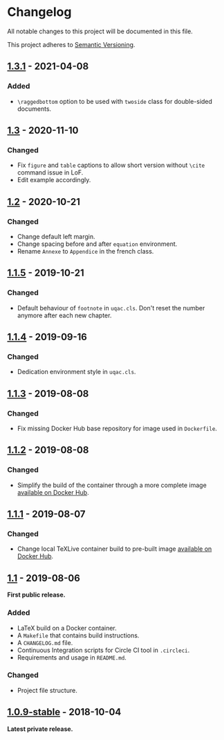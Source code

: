 # Changelog

All notable changes to this project will be documented in this file.

This project adheres to [Semantic Versioning](http://semver.org/).

## [1.3.1] - 2021-04-08

### Added

- ```\raggedbottom``` option to be used with ```twoside``` class for double-sided documents.

## [1.3] - 2020-11-10

### Changed

- Fix ```figure``` and ```table``` captions to allow short version without ```\cite``` command issue in LoF.
- Edit example accordingly.

## [1.2] - 2020-10-21

### Changed

- Change default left margin.
- Change spacing before and after ```equation``` environment.
- Rename ```Annexe``` to ```Appendice``` in the french class.

## [1.1.5] - 2019-10-21

### Changed

- Default behaviour of ```footnote``` in ```uqac.cls```. Don't reset the number anymore after each new chapter.

## [1.1.4] - 2019-09-16

### Changed

- Dedication environment style in ```uqac.cls```.

## [1.1.3] - 2019-08-08

### Changed

- Fix missing Docker Hub base repository for image used in ```Dockerfile```.

## [1.1.2] - 2019-08-08

### Changed

- Simplify the build of the container through a more complete image [available on Docker Hub](https://hub.docker.com/r/florentinth/tex-project).

## [1.1.1] - 2019-08-07

### Changed

- Change local TeXLive container build to pre-built image [available on Docker Hub](https://hub.docker.com/r/florentinth/texlive-full).

## [1.1] - 2019-08-06

**First public release.**

### Added

- LaTeX build on a Docker container.
- A ```Makefile``` that contains build instructions.
- A ```CHANGELOG.md``` file.
- Continuous Integration scripts for Circle CI tool in ```.circleci```.
- Requirements and usage in ```README.md```.

### Changed

- Project file structure.

## [1.0.9-stable] - 2018-10-04

**Latest private release.**

[1.0.9-stable]: https://github.com/FlorentinTh/TemplateLaTeXUQAC/releases/tag/v1.0.9-stable
[1.1]: https://github.com/florentinth/FlOS/compare/v1.0.9-stable...v1.1
[1.1.1]: https://github.com/florentinth/FlOS/compare/v1.1...v1.1.1
[1.1.2]: https://github.com/florentinth/FlOS/compare/v1.1.1...v1.1.2
[1.1.3]: https://github.com/florentinth/FlOS/compare/v1.1.2...v1.1.3
[1.1.4]: https://github.com/florentinth/FlOS/compare/v1.1.3...v1.1.4
[1.1.5]: https://github.com/florentinth/FlOS/compare/v1.1.4...v1.1.5
[1.2]: https://github.com/florentinth/FlOS/compare/v1.1.5...v1.2
[1.3]: https://github.com/florentinth/FlOS/compare/v1.2...v1.3
[1.3.1]: https://github.com/florentinth/FlOS/compare/v1.3...v1.3.1
